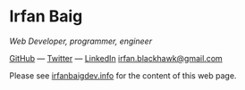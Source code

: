 Irfan Baig
=============

*Web Developer, programmer, engineer*

[GitHub](https://github.com/irfanbaigdev)
— [Twitter](http://twitter.com/irfanbaigdev)
— [LinkedIn](http://www.linkedin.com/in/irfanbaigdev)
<irfan.blackhawk@gmail.com>

Please see [irfanbaigdev.info](http://www.irfanbaigdev.info/) for the content of this web page.
